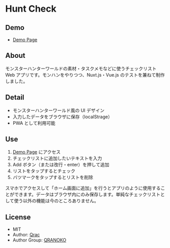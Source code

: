 # Hunt Check

## Demo

- [Demo Page][link-demo]

## About

モンスターハンターワールドの素材・タスクメモなどに使うチェックリスト Web アプリです。モンハンをやりつつ、Nuxt.js・Vue.js のテストを兼ねて制作しました。

## Detail

- モンスターハンターワールド風の UI デザイン
- 入力したデータをブラウザに保存（localStrage）
- PWA として利用可能

## Use

1.  [Demo Page][link-demo] にアクセス
2.  チェックリストに追加したいテキストを入力
3.  Add ボタン（または改行・enter）を押して追加
4.  リストをタップするとチェック
5.  バツマークをタップするとリストを削除

スマホでアクセスして「ホーム画面に追加」を行うとアプリのように使用することができます。データはブラウザ内にのみ保存します。単純なチェックリストとして使う以外の機能は今のところありません。

## License

- MIT
- Author: [Qrac][link-twitter]
- Author Group: [QRANOKO][link-qranoko]

[link-demo]: https://huntcheck.qranoko.jp
[link-twitter]: https://twitter.com/Qrac_JP
[link-qranoko]: https://qranoko.jp
